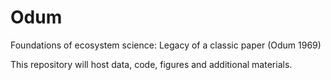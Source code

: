 # Odum
Foundations of ecosystem science: Legacy of a classic paper (Odum 1969)

This repository will host data, code, figures and additional materials.

